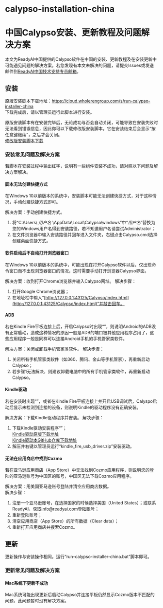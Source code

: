 # calypso-installation-china
# 中国Calypso安装、更新教程及问题解决方案

本文为ReadyAI中国提供的Calypso软件在中国的安装、更新教程及在安装更新中可能遇见问题的解决方案。若您发现有本文未解决的问题，请提交Issues或发送邮件到[ReadyAI中国技术支持专员邮箱](mailto:yongshun.ye@readyai.org)。

## 安装
原版安装脚本下载地址：https://cloud.wholerengroup.com/s/run-calypso-installer-china  
下载完成后，请以管理员运行此脚本进行安装。

原版安装脚本有在安装完毕后，无论成功与否会自动关闭，可能导致在安装失败时无法看到错误信息，因此你可以下载修改版安装脚本，它在安装结束后会显示“按任意键继续”，之后才会关闭。  
[修改版安装脚本下载](https://raw.githubusercontent.com/ShreckYe/calypso-installation-china/master/run-calypso-installer-china-with-pause.zip)
### 安装常见问题及解决方案
若脚本在安装过程中输出<span color="red">红字</span>，说明有一些组件安装不成功，请对照以下问题及解决方案解决。
#### 脚本无法创建快捷方式
在Windows 10以前版本的系统中，安装脚本可能无法创建快捷方式，对于这种情况，手动创建快捷方式即可。

解决方案：手动创建快捷方式。
1. 将“C:\Users\ *用户名* \AppData\Local\Calypso\windows”中“*用户名*”替换为您的Windows用户名得到安装路径，若不知道用户名请尝试Administrator；
2. 在文件浏览器中输入安装路径并回车进入文件夹，右键点击Calypso.cmd选择创建桌面快捷方式。
#### 软件启动后不自动打开浏览器窗口
在Windows 10以前版本的系统中，可能出现在打开Calypso软件以后，仅出现命令窗口而不出现浏览器窗口的情况，这时需要手动打开浏览器Calypso界面。

解决方案：收到打开Chrome浏览器并输入Calypso网址。
解决步骤：
1. 打开Google Chrome浏览器；
2. 在地址栏中输入“[http://127.0.0.1:43125/Calypso/index.html](http://127.0.0.1:43125/Calypso/index.html)”并敲击回车。
#### ADB
若在Kindle Fire平板连接上后，开启Calypso时出现“”，则说明Android的ADB没有正常启动，造成这种情况的原因一般是ADB的端口被其他应用程序占用了，这些应用程序一般是同样可以连接Android手机的手机管家类软件。

解决方案：关闭或卸载手机管家类软件。
解决步骤：
1. 关闭所有手机管家类软件（如360、腾讯、金山等手机管家），再重新启动Calypso；
2. 若步骤1无法解决，则建议卸载电脑中的所有手机管家类软件，再重新启动Calypso。
#### Kindle驱动
若在安装时出现“”，或者在Kindle Fire平板连接上并开启USB调试后，Calyspo启动后显示未检测到连接的设备，则说明Kindle的驱动程序没有正确安装。

解决方案：下载Kindle驱动程序并安装。
解决步骤：
1. 下载Kindle驱动安装程序“”；  
[Kindle驱动原版下载地址](https://s3.amazonaws.com/android-sdk-manager/redist/kindle_fire_usb_driver.zip)  
[Kindle驱动本GitHub仓库下载地址](https://raw.githubusercontent.com/ShreckYe/calypso-installation-china/master/kindle_fire_usb_driver.zip)
2. 解压并右键以管理员运行“kindle_fire_usb_driver.zip”安装驱动。
#### 无法在应用商店中找到Cozmo
若在亚马逊应用商店（App Store）中无法找到Cozmo应用程序，则说明您的登陆的亚马逊账号为中国区的账号，中国区无法下载Cozmo应用程序。

解决方案：用美国亚马逊账号登陆并清空应用商店数据。  
解决步骤：
1. 注册一个亚马逊账号，在选择国家的时候选择美国（United States）；或联系ReadyAI，获取info@readyai.com登陆账号；
2. 重新登陆账号；
3. 清空应用商店（App Store）的所有数据（Clear data）；
4. 重新打开应用商店并搜索Cozmo。
## 更新
更新操作与安装操作相同，运行“run-calypso-installer-china.bat”脚本即可。
### 更新常见问题及解决方案
#### Mac系统下更新不成功
Mac系统可能出现更新后启动Calypso并连接平板仍然显示Cozmo版本不匹配的问题，此问题暂时没有解决方案。
